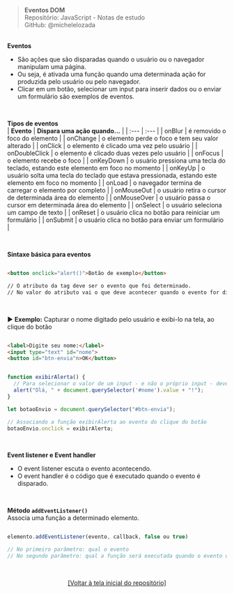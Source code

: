 > **Eventos DOM**  
> Repositório: JavaScript - Notas de estudo     
> GitHub: @michelelozada
&nbsp;
     
&nbsp;    
**Eventos**   
- São ações que são disparadas quando o usuário ou o navegador manipulam uma página.   
- Ou seja, é ativada uma função quando uma determinada ação for produzida pelo usuário ou pelo navegador.  
- Clicar em um botão, selecionar um input para inserir dados ou o enviar um formulário são exemplos de eventos.  

&nbsp;    

**Tipos de eventos**   
| **Evento**    | **Dispara uma ação quando...** |
| :---          | :---                           |
| onBlur        | é removido o foco do elemento  |
| onChange      | o elemento perde o foco e tem seu valor alterado |
| onClick       | o elemento é clicado uma vez pelo usuário |
| onDoubleClick | o elemento é clicado duas vezes pelo usuário |
| onFocus       | o elemento recebe o foco |
| onKeyDown     | o usuário pressiona uma tecla do teclado, estando este elemento em foco no momento |
| onKeyUp       | o usuário solta uma tecla do teclado que estava pressionada, estando este elemento em foco no momento |
| onLoad        | o navegador termina de carregar o elemento por completo |
| onMouseOut    | o usuário retira o cursor de determinada área do elemento |
| onMouseOver   | o usuário passa o cursor em determinada área do elemento |
| onSelect      | o usuário seleciona um campo de texto | 
| onReset       | o usuário clica no botão para reiniciar um formulário |
| onSubmit      | o usuário clica no botão para enviar um formulário |

&nbsp;   

**Sintaxe básica para eventos**
```html

<button onclick="alert()">Botão de exemplo</button>

// O atributo da tag deve ser o evento que foi determinado.  
// No valor do atributo vai o que deve acontecer quando o evento for disparado.  
```

&nbsp;   

:arrow_forward: **Exemplo:** Capturar o nome digitado pelo usuário e exibi-lo na tela, ao clique do botão  

```html

<label>Digite seu nome:</label>
<input type="text" id="nome">
<button id="btn-envia"n>OK</button>
```
```js

function exibirAlerta() {
  // Para selecionar o valor de um input - e não o próprio input - deve-se usar a propriedade value
  alert("Olá, " + document.querySelector('#nome').value + "!");
}

let botaoEnvio = document.querySelector("#btn-envia");

// Associando a função exibirAlerta ao evento do clique do botão
botaoEnvio.onclick = exibirAlerta;
```

&nbsp;  

**Event listener e Event handler**  
- O event listener escuta o evento acontecendo.  
- O event handler é o código que é executado quando o evento é disparado. 

&nbsp;  

**Método `addEventListener()`**  
Associa uma função a determinado elemento.  

```js

elemento.addEventListener(evento, callback, false ou true)

// No primeiro parâmetro: qual o evento
// No segundo parâmetro: qual a função será executada quando o evento ocorrer   
```

&nbsp; 

<div align="center">
<a href="https://github.com/michelelozada/JavaScript-Study-Notes">[Voltar à tela inicial do repositório]</a>
</div>